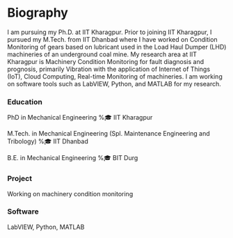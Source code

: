 # Biography
I am pursuing my Ph.D. at IIT Kharagpur. Prior to joining IIT Kharagpur, I pursued my M.Tech. from IIT Dhanbad where I have worked on Condition Monitoring of gears based on lubricant used in the Load Haul Dumper (LHD) machineries of an underground coal mine. My research area at IIT Kharagpur is Machinery Condition Monitoring for fault diagnosis and prognosis, primarily Vibration with the application of Internet of Things (IoT), Cloud Computing, Real-time Monitoring of machineries. I am working on software tools such as LabVIEW, Python, and MATLAB for my research.

### Education
PhD in Mechanical Engineering
%🎓 IIT Kharagpur

M.Tech. in Mechanical Engineering (Spl. Maintenance Engineering and Tribology)
%🎓 IIT Dhanbad

B.E. in Mechanical Engineering
%🎓 BIT Durg

### Project
Working on machinery condition monitoring

### Software
LabVIEW, Python, MATLAB
